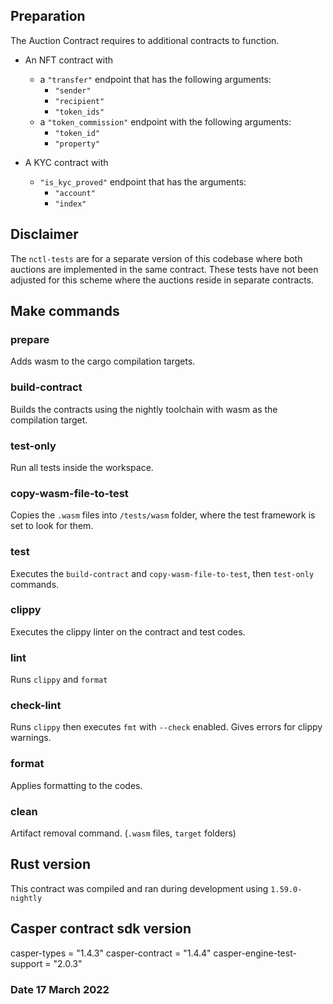 ## Preparation

The Auction Contract requires to additional contracts to function. 

- An NFT contract with 
    - a `"transfer"` endpoint that has the following arguments:
        - `"sender"`
        - `"recipient"`
        - `"token_ids"`
    - a `"token_commission"` endpoint with the following arguments:
        - `"token_id"`
        - `"property"`

- A KYC contract with
    - `"is_kyc_proved"` endpoint that has the arguments:
        - `"account"`
        - `"index"`

## Disclaimer

The `nctl-tests` are for a separate version of this codebase where both auctions are implemented in the same contract. These tests have not been adjusted for this scheme where the auctions reside in separate contracts.

## Make commands
### prepare
Adds wasm to the cargo compilation targets.

### build-contract
Builds the contracts using the nightly toolchain with wasm as the compilation target.

### test-only
Run all tests inside the workspace.

### copy-wasm-file-to-test
Copies the `.wasm` files into `/tests/wasm` folder, where the test framework is set to look for them.

### test
Executes the `build-contract` and `copy-wasm-file-to-test`, then `test-only` commands.

### clippy
Executes the clippy linter on the contract and test codes.

### lint
Runs `clippy` and `format`

### check-lint
Runs `clippy` then executes `fmt` with `--check` enabled. Gives errors for clippy warnings.

### format
Applies formatting to the codes.

### clean
Artifact removal command. (`.wasm` files, `target` folders)

## Rust version
This contract was compiled and ran during development using `1.59.0-nightly`

## Casper contract sdk version
casper-types = "1.4.3"
casper-contract = "1.4.4"
casper-engine-test-support = "2.0.3"

### Date 17 March 2022